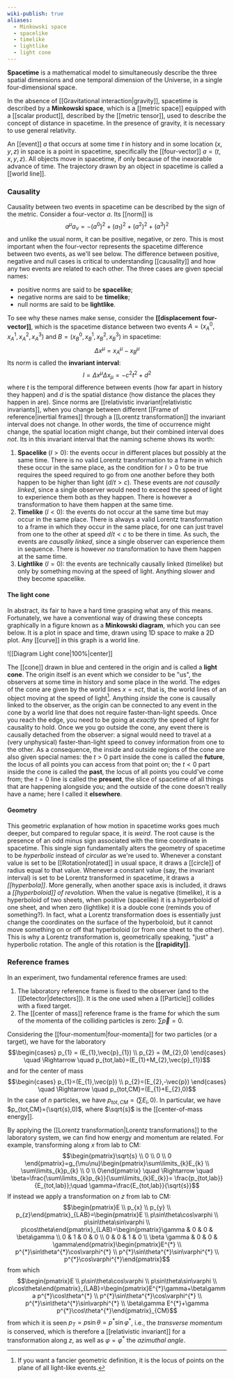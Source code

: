 ```yaml
---
wiki-publish: true
aliases:
  - Minkowski space
  - spacelike
  - timelike
  - lightlike
  - light cone
---
```

**Spacetime** is a mathematical model to simultaneously describe the three spatial dimensions and one temporal dimension of the Universe, in a single four-dimensional space.

In the absence of [[Gravitational interaction|gravity]], spacetime is described by a **Minkowski space**, which is a [[metric space]] equipped with a [[scalar product]], described by the [[metric tensor]], used to describe the concept of distance in spacetime. In the presence of gravity, it is necessary to use general relativity.

An [[event]] $a$ that occurs at some time $t$ in history and in some location $(x,y,z)$ in space is a point in spacetime, specifically the [[four-vector]] $a=(t,x,y,z)$. All objects move in spacetime, if only because of the inexorable advance of time. The trajectory drawn by an object in spacetime is called a [[world line]].
### Causality
Causality between two events in spacetime can be described by the sign of the metric. Consider a four-vector $a$. Its [[norm]] is
$$a^{\mu}a_{\nu}=-(a^{0})^{2}+(a_{1})^{2}+(a^{2})^{2}+(a^{3})^{2}$$
and unlike the usual norm, it can be positive, negative, or zero. This is most important when the four-vector represents the spacetime difference between two events, as we'll see below. The difference between positive, negative and null cases is critical to understanding [[causality]] and how any two events are related to each other. The three cases are given special names:
- positive norms are said to be **spacelike**;
- negative norms are said to be **timelike**;
- null norms are said to be **lightlike**.

To see why these names make sense, consider the **[[displacement four-vector]]**, which is the spacetime distance between two events $A=(x^{0}_{A},x_{A}^{1},x_{A}^{2},x_{A}^{3})$ and $B=(x_{B}^{0},x_{B}^{1},x_{B}^{2},x_{B}^{3})$ in spacetime:
$$\Delta x^{\mu}=x_{A}^{\mu}-x_{B}^{\mu}$$
Its norm is called the **invariant interval**:
$$I=\Delta x^{\mu}\Delta x_{\mu}=-c^{2}t^{2}+d^{2}$$
where $t$ is the temporal difference between events (how far apart in history they happen) and $d$ is the spatial distance (how distance the places they happen in are). Since norms are [[relativistic invariant|relativistic invariants]], when you change between different [[Frame of reference|inertial frames]] through a [[Lorentz transformation]] the invariant interval does not change. In other words, the time of occurrence might change, the spatial location might change, but their combined interval does *not*. Its in this invariant interval that the naming scheme shows its worth:
1. **Spacelike** ($I>0$): the events occur in different places but possibly at the same time. There is no valid Lorentz transformation to a frame in which these occur in the same place, as the condition for $I>0$ to be true requires the speed required to go from one another before they both happen to be higher than light ($d/t>c$). These events are *not causally linked*, since a single observer would need to exceed the speed of light to experience them both as they happen. There is however a transformation to have them happen at the same time.
2. **Timelike** ($I<0$): the events do not occur at the same time but may occur in the same place. There is always a valid Lorentz transformation to a frame in which they occur in the same place, for one can just travel from one to the other at speed $d/t<c$ to be there in time. As such, the events are *causally linked*, since a single observer can experience them in sequence. There is however *no* transformation to have them happen at the same time.
3. **Lightlike** ($I=0$): the events are technically causally linked (timelike) but only by something moving at the speed of light. Anything slower and they become spacelike.
#### The light cone
In abstract, its fair to have a hard time grasping what any of this means. Fortunately, we have a conventional way of drawing these concepts graphically in a figure known as a **Minkowski diagram**, which you can see below. It is a plot in space and time, drawn using 1D space to make a 2D plot. Any [[curve]] in this graph is a world line.

![[Diagram Light cone|100%|center]]

The [[cone]] drawn in blue and centered in the origin and is called a **light cone**. The origin itself is an event which we consider to be "us", the observers at some time in history and some place in the world. The edges of the cone are given by the world lines $x=\pm ct$, that is, the world lines of an object moving at the speed of light[^1]. Anything *inside* the cone is causally linked to the observer, as the origin can be connected to any event in the cone by a world line that does not require faster-than-light speeds. Once you reach the edge, you need to be going at *exactly* the speed of light for causality to hold. Once we you go outside the cone, any event there is causally detached from the observer: a signal would need to travel at a (very unphysical) faster-than-light speed to convey information from one to the other. As a consequence, the inside and outside regions of the cone are also given special names: the $t>0$ part inside the cone is called the **future**, the locus of all points you can access from that point on; the $t<0$ part inside the cone is called the **past**, the locus of all points you could've come from; the $t=0$ line is called the **present**, the slice of spacetime of all things that are happening alongside you; and the outside of the cone doesn't really have a name; here I called it **elsewhere**.
#### Geometry
This geometric explanation of how motion in spacetime works goes much deeper, but compared to regular space, it is *weird*. The root cause is the presence of an odd minus sign associated with the time coordinate in spacetime. This single sign fundamentally alters the geometry of spacetime to be *hyperbolic* instead of *circular* as we're used to. Whenever a constant value is set to be [[Rotation|rotated]] in usual space, it draws a [[circle]] of radius equal to that value. Whenever a constant value (say, the invariant interval) is set to be Lorentz transformed in spacetime, it draws a *[[hyperbola]]*. More generally, when another space axis is included, it draws a *[[hyperboloid]] of revolution*. When the value is negative (timelike), it is a hyperboloid of two sheets, when positive (spacelike) it is a hyperboloid of one sheet, and when zero (lightlike) it is a double cone (reminds you of something?). In fact, what a Lorentz transformation does is essentially just change the coordinates on the surface of the hyperboloid, but it cannot move something on or off that hyperboloid (or from one sheet to the other). This is why a Lorentz transformation is, geometrically speaking, "just" a hyperbolic rotation. The angle of this rotation is the **[[rapidity]]**.
### Reference frames
In an experiment, two fundamental reference frames are used:
1. The laboratory reference frame is fixed to the observer (and to the [[Detector|detectors]]). It is the one used when a [[Particle]] collides with a fixed target.
2. The [[center of mass]] reference frame is the frame for which the sum of the momenta of the colliding particles is zero: $\sum\vec{p}=0$.

Considering the [[four-momentum|four-momenta]] for two particles (or a target), we have for the laboratory
$$\begin{cases}
p_{1} = (E_{1},\vec{p}_{1})  \\
p_{2} = (M_{2},0)
\end{cases} \quad \Rightarrow \quad p_{tot,lab}=(E_{1}+M_{2},\vec{p}_{1})$$
and for the center of mass
$$\begin{cases}
p_{1}=(E_{1},\vec{p})  \\
p_{2}=(E_{2},-\vec{p})
\end{cases} \quad \Rightarrow \quad p_{tot,CM}=(E_{1}+E_{2},0)$$
In the case of $n$ particles, we have $p_{tot,CM}=(\sum E_{i},0)$. In particular, we have $p_{tot,CM}=(\sqrt{s},0)$, where $\sqrt{s}$ is the [[center-of-mass energy]].

By applying the [[Lorentz transformation|Lorentz transformations]] to the laboratory system, we can find how energy and momentum are related. For example, transforming along $x$ from lab to CM:
$$\begin{pmatrix}\sqrt{s} \\ 0 \\ 0 \\ 0 \end{pmatrix}=g_{\mu\nu}\begin{pmatrix}\sum\limits_{k}E_{k} \\ \sum\limits_{k}p_{k} \\ 0 \\ 0\end{pmatrix} \quad \Rightarrow \quad \beta=\frac{\sum\limits_{k}p_{k}}{\sum\limits_{k}E_{k}}= \frac{p_{tot,lab}}{E_{tot,lab}};\quad \gamma=\frac{E_{tot,lab}}{\sqrt{s}}$$
If instead we apply a transformation on $z$ from lab to CM:
$$\begin{pmatrix}E \\ p_{x} \\ p_{y} \\ p_{z}\end{pmatrix}_{LAB}=\begin{pmatrix}E \\ p\sin\theta\cos\varphi \\ p\sin\theta\sin\varphi \\ p\cos\theta\end{pmatrix}_{LAB}=\begin{pmatrix}\gamma & 0 & 0 & \beta\gamma \\ 0 & 1 & 0 & 0 \\ 0 & 0 & 1 & 0 \\ \beta \gamma & 0 & 0 & \gamma\end{pmatrix}\begin{pmatrix}E^{*} \\ p^{*}\sin\theta^{*}\cos\varphi^{*} \\ p^{*}\sin\theta^{*}\sin\varphi^{*} \\ p^{*}\cos\varphi^{*}\end{pmatrix}$$
from which
$$\begin{pmatrix}E \\ p\sin\theta\cos\varphi \\ p\sin\theta\sin\varphi \\ p\cos\theta\end{pmatrix}_{LAB}=\begin{pmatrix}E^{*}\gamma+\beta\gamma p^{*}\cos\theta^{*} \\ p^{*}\sin\theta^{*}\cos\varphi^{*} \\ p^{*}\sin\theta^{*}\sin\varphi^{*} \\ \beta\gamma E^{*}+\gamma p^{*}\cos\theta^{*}\end{pmatrix}_{CM}$$
from which it is seen $p_{T}=p\sin\theta=p^{*}\sin\varphi^{*}$, i.e., the *transverse momentum* is conserved, which is therefore a [[relativistic invariant]] for a transformation along $z$, as well as $\varphi=\varphi^{*}$ the *azimuthal angle*.

[^1]: If you want a fancier geometric definition, it is the locus of points on the plane of all light-like events.
